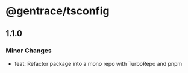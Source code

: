 # @gentrace/tsconfig

## 1.1.0

### Minor Changes

- feat: Refactor package into a mono repo with TurboRepo and pnpm
